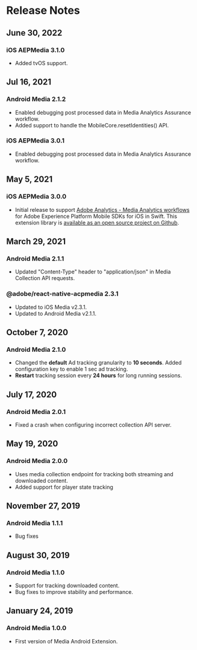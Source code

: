 # Release Notes

## June 30, 2022

### iOS AEPMedia 3.1.0

* Added tvOS support.

## Jul 16, 2021

### Android Media 2.1.2

* Enabled debugging post processed data in Media Analytics Assurance workflow.
* Added support to handle the MobileCore.resetIdentities\(\) API.

### iOS AEPMedia 3.0.1

* Enabled debugging post processed data in Media Analytics Assurance workflow.

## May 5, 2021

### iOS AEPMedia 3.0.0

* Initial release to support [Adobe Analytics - Media Analytics workflows](./index.md) for Adobe Experience Platform Mobile SDKs for iOS in Swift. This extension library is [available as an open source project on Github](https://github.com/adobe/aepsdk-media-ios/).

## March 29, 2021

### Android Media 2.1.1

* Updated "Content-Type" header to "application/json" in Media Collection API requests.

### @adobe/react-native-acpmedia 2.3.1

* Updated to iOS Media v2.3.1.
* Updated to Android Media v2.1.1.

## October 7, 2020

### Android Media 2.1.0

* Changed the **default** Ad tracking granularity to **10 seconds**. Added configuration key to enable 1 sec ad tracking.
* **Restart** tracking session every **24 hours** for long running sessions.

## July 17, 2020

### Android Media 2.0.1

* Fixed a crash when configuring incorrect collection API server.

## May 19, 2020

### Android Media 2.0.0

* Uses media collection endpoint for tracking both streaming and downloaded content.
* Added support for player state tracking

## November 27, 2019

### Android Media 1.1.1

* Bug fixes

## August 30, 2019

### Android Media 1.1.0

* Support for tracking downloaded content.
* Bug fixes to improve stability and performance.

## January 24, 2019

### Android Media 1.0.0

* First version of Media Android Extension.
